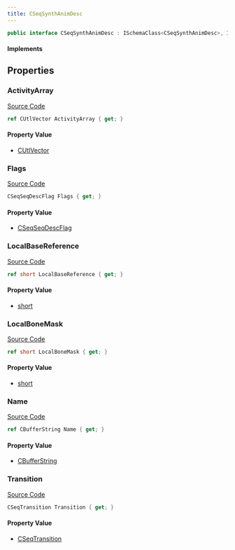 ```yaml
---
title: CSeqSynthAnimDesc
---
```


```csharp
public interface CSeqSynthAnimDesc : ISchemaClass<CSeqSynthAnimDesc>, ISchemaField, ISchemaClass, INativeHandle
```

#### Implements

## Properties

### ActivityArray

[Source Code](https://github.com/swiftly-solution/swiftlys2/blob/beta/managed/src/SwiftlyS2.Generated/Schemas/Interfaces/CSeqSynthAnimDesc.cs#L27)

```csharp
ref CUtlVector ActivityArray { get; }
```

#### Property Value

- [CUtlVector](/docs/api/)

### Flags

[Source Code](https://github.com/swiftly-solution/swiftlys2/blob/beta/managed/src/SwiftlyS2.Generated/Schemas/Interfaces/CSeqSynthAnimDesc.cs#L18)

```csharp
CSeqSeqDescFlag Flags { get; }
```

#### Property Value

- [CSeqSeqDescFlag](/docs/api/shared/schemadefinitions/cseqseqdescflag)

### LocalBaseReference

[Source Code](https://github.com/swiftly-solution/swiftlys2/blob/beta/managed/src/SwiftlyS2.Generated/Schemas/Interfaces/CSeqSynthAnimDesc.cs#L22)

```csharp
ref short LocalBaseReference { get; }
```

#### Property Value

- [short](https://learn.microsoft.com/dotnet/api/system.int16)

### LocalBoneMask

[Source Code](https://github.com/swiftly-solution/swiftlys2/blob/beta/managed/src/SwiftlyS2.Generated/Schemas/Interfaces/CSeqSynthAnimDesc.cs#L24)

```csharp
ref short LocalBoneMask { get; }
```

#### Property Value

- [short](https://learn.microsoft.com/dotnet/api/system.int16)

### Name

[Source Code](https://github.com/swiftly-solution/swiftlys2/blob/beta/managed/src/SwiftlyS2.Generated/Schemas/Interfaces/CSeqSynthAnimDesc.cs#L16)

```csharp
ref CBufferString Name { get; }
```

#### Property Value

- [CBufferString](/docs/api/shared/natives/cbufferstring)

### Transition

[Source Code](https://github.com/swiftly-solution/swiftlys2/blob/beta/managed/src/SwiftlyS2.Generated/Schemas/Interfaces/CSeqSynthAnimDesc.cs#L20)

```csharp
CSeqTransition Transition { get; }
```

#### Property Value

- [CSeqTransition](/docs/api/shared/schemadefinitions/cseqtransition)

